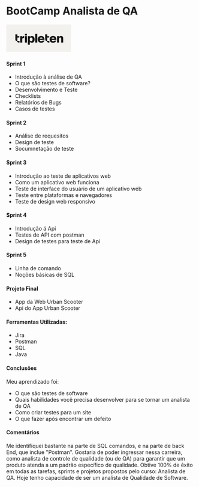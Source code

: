 # BootCamp Analista de QA      
<img src="imagens\triple logo.jpg">

#### Sprint 1
- Introdução à análise de QA
- O que são testes de software?
- Desenvolvimento e Teste
- Checklists
- Relatórios de Bugs
- Casos de testes
  
#### Sprint 2
- Análise de requesitos
- Design de teste
- Socumnetação de teste

#### Sprint 3
- Introdução ao teste de aplicativos web
- Como um aplicativo web funciona
- Teste de interface do usuário de um aplicativo web
- Teste entre plataformas e navegadores
- Teste de design web responsivo

#### Sprint 4
- Introdução á Api
- Testes de API com postman
- Design de testes para teste de Api

#### Sprint 5
- Linha de comando
- Noções básicas de SQL

#### Projeto Final
- App da Web Urban Scooter
- Api do App Urban Scooter

#### Ferramentas Utilizadas:
- Jira
- Postman
- SQL
- Java

#### Conclusões
Meu aprendizado foi:
- O que são testes de software
- Quais habilidades você precisa desenvolver para se tornar um analista de QA
- Como criar testes para um site
- O que fazer após encontrar um defeito

#### Comentários
Me identifiquei bastante na parte de SQL comandos, e na parte de back End,
que inclue "Postman". Gostaria de poder ingressar nessa carreira, 
como analista de controle de qualidade (ou de QA) para garantir que um produto 
atenda a um padrão específico de qualidade. Obtive 100% de êxito em todas as tarefas, sprints e projetos
propostos pelo curso: Analista de QA. Hoje tenho capacidade de ser um analista de Qualidade de Software.
